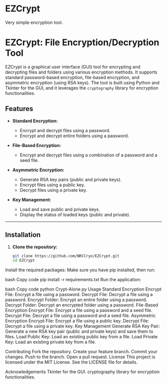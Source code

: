 # EZCrypt
Very simple encryption tool.


# EZCrypt: File Encryption/Decryption Tool

EZCrypt is a graphical user interface (GUI) tool for encrypting and decrypting files and folders using various encryption methods. It supports standard password-based encryption, file-based encryption, and asymmetric encryption (using RSA keys). The tool is built using Python and Tkinter for the GUI, and it leverages the `cryptography` library for encryption functionalities.

## Features

- **Standard Encryption:**
  - Encrypt and decrypt files using a password.
  - Encrypt and decrypt entire folders using a password.
  
- **File-Based Encryption:**
  - Encrypt and decrypt files using a combination of a password and a seed file.
  
- **Asymmetric Encryption:**
  - Generate RSA key pairs (public and private keys).
  - Encrypt files using a public key.
  - Decrypt files using a private key.
  
- **Key Management:**
  - Load and save public and private keys.
  - Display the status of loaded keys (public and private).

________________________________________________________________________

## Installation

1. **Clone the repository:**
   ```bash
   git clone https://github.com/NRCCryo/EZCrypt.git
   cd EZCrypt
Install the required packages:
Make sure you have pip installed, then run:

bash
Copy code
pip install -r requirements.txt
Run the application:

bash
Copy code
python Crypt-Alone.py
Usage
Standard Encryption
Encrypt File: Encrypt a file using a password.
Decrypt File: Decrypt a file using a password.
Encrypt Folder: Encrypt an entire folder using a password.
Decrypt Folder: Decrypt an encrypted folder using a password.
File-Based Encryption
Encrypt File: Encrypt a file using a password and a seed file.
Decrypt File: Decrypt a file using a password and a seed file.
Asymmetric Encryption
Encrypt File: Encrypt a file using a public key.
Decrypt File: Decrypt a file using a private key.
Key Management
Generate RSA Key Pair: Generate a new RSA key pair (public and private keys) and save them to files.
Load Public Key: Load an existing public key from a file.
Load Private Key: Load an existing private key from a file.

Contributing
Fork the repository.
Create your feature branch.
Commit your changes.
Push to the branch.
Open a pull request.
License
This project is licensed under the MIT License. See the LICENSE file for details.

Acknowledgements
Tkinter for the GUI.
cryptography library for encryption functionalities.
